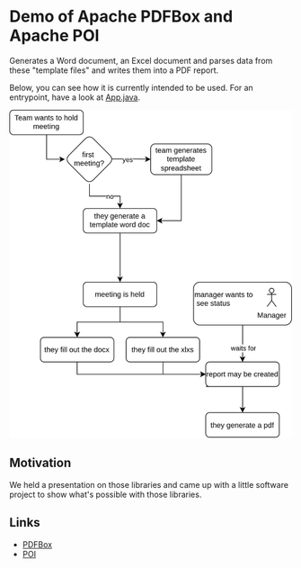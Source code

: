 # Demo of Apache PDFBox and Apache POI

Generates a Word document, an Excel document and parses data from these "template files" and writes them into a PDF report.

Below, you can see how it is currently intended to be used. For an entrypoint, have a look at [App.java](src/main/java/de/dhsn/cs24_1/office_demo/shared/App.java).

![chart-showing-usage](docs/usage-flow.svg)

## Motivation

We held a presentation on those libraries and came up with a little software project to show what's possible with those libraries.

## Links

- [PDFBox](https://pdfbox.apache.org/)
- [POI](https://poi.apache.org/)
